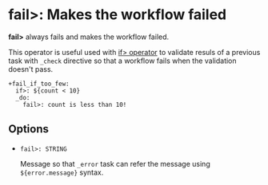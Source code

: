 # fail>: Makes the workflow failed

**fail>** always fails and makes the workflow failed.

This operator is useful used with [if> operator](../if.html) to validate resuls of a previous task with `_check` directive so that a workflow fails when the validation doesn't pass.

    +fail_if_too_few:
      if>: ${count < 10}
      _do:
        fail>: count is less than 10!

## Options

* `fail>: STRING`

  Message so that `_error` task can refer the message using `${error.message}` syntax.
